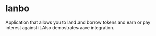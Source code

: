 # lanbo
Application that allows you to land and borrow tokens and earn or pay interest against it.Also demostrates aave integration. 
